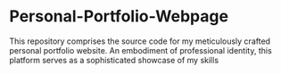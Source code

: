 # Personal-Portfolio-Webpage
This repository comprises the source code for my meticulously crafted personal portfolio website. An embodiment of professional identity, this platform serves as a sophisticated showcase of my skills
